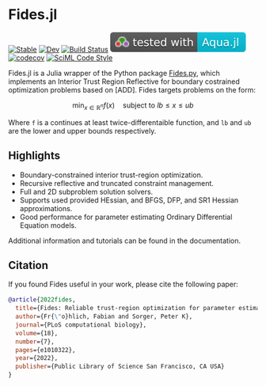 # Fides.jl

[![Stable](https://img.shields.io/badge/docs-stable-blue.svg)](https://sebapersson.github.io/Fides.jl/stable/)
[![Dev](https://img.shields.io/badge/docs-dev-blue.svg)](https://sebapersson.github.io/Fides.jl/dev/)
[![Build Status](https://github.com/sebapersson/Fides.jl/actions/workflows/CI.yml/badge.svg?branch=main)](https://github.com/sebapersson/Fides.jl/actions/workflows/CI.yml?query=branch%3Amain)
[![Aqua QA](https://raw.githubusercontent.com/JuliaTesting/Aqua.jl/master/badge.svg)](https://github.com/JuliaTesting/Aqua.jl)
[![codecov](https://codecov.io/gh/sebapersson/Fides.jl/graph/badge.svg?token=J7PXRF30JG)](https://codecov.io/gh/sebapersson/Fides.jl)
[![SciML Code Style](https://img.shields.io/static/v1?label=code%20style&message=SciML&color=9558b2&labelColor=389826)](https://github.com/SciML/SciMLStyle)

Fides.jl is a Julia wrapper of the Python package [Fides.py](https://github.com/fides-dev/fides), which implements an Interior Trust Region Reflective for boundary costrained optimization problems based on [ADD]. Fides targets problems on the form:

```math
\min_{x \in \mathbb{R}^n} f(x) \quad \mathrm{subject \ to} \ lb \leq x \leq ub
```

Where `f` is a continues at least twice-differentaible function, and `lb` and `ub` are the lower and upper bounds respectively.

## Highlights

- Boundary-constrained interior trust-region optimization.
- Recursive reflective and truncated constraint management.
- Full and 2D subproblem solution solvers.
- Supports used provided HEssian, and BFGS, DFP, and SR1 Hessian approximations.
- Good performance for parameter estimating Ordinary Differential Equation models.

Additional information and tutorials can be found in the documentation.

## Citation

If you found Fides useful in your work, please cite the following paper:

```bibtex
@article{2022fides,
  title={Fides: Reliable trust-region optimization for parameter estimation of ordinary differential equation models},
  author={Fr{\"o}hlich, Fabian and Sorger, Peter K},
  journal={PLoS computational biology},
  volume={18},
  number={7},
  pages={e1010322},
  year={2022},
  publisher={Public Library of Science San Francisco, CA USA}
}
```
